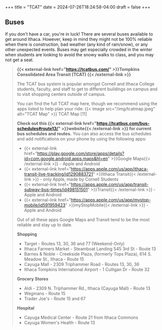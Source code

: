 +++
title = "TCAT"
date = 2024-07-26T18:24:58-04:00
draft = false
+++

## Buses

If you don't have a car, you're in luck! There are several buses available to get around Ithaca. However, keep in mind they might not be 100% reliable when there is construction, bad weather (any kind of rain/snow), or any other unexpected events. Buses may get especially crowded in the winter when students are looking to avoid the snowy walks to class, and you may not get a seat. 

> **{{< external-link href="https://tcatbus.com/" >}}Tompkins Consolidated Area Transit (TCAT) {{< /external-link >}}**
>
> The TCAT bus system is popular amongst Cornell and Ithaca College students, faculty, and staff to get to different buildings on campus and to visit shopping centers outside of campus.
>
> You can find the full TCAT map here, though we recommend using the apps listed to help plan your ride:
>{{< image src="/img/tcatmap.jpeg" alt="TCAT Map" >}}
> TCAT Map [11]
> 
> **Check out this {{< external-link href="https://tcatbus.com/bus-schedules#route13/" >}}website{{< /external-link >}}  for current bus schedules and routes.** 
> You can also access the bus schedules and add notifications on your phone by using the following apps:
> - {{< external-link href="https://play.google.com/store/apps/details?id=com.google.android.apps.maps&hl=en" >}}Google Maps{{< /external-link >}} - Apple and Android
> - {{< external-link href="https://apps.apple.com/us/app/ithaca-transit-live-tracking/id1290883721" >}}Ithaca Transit{{< /external-link >}} - only Apple, made by Cornell Students
> - {{< external-link href="https://apps.apple.com/us/app/transit-subway-bus-times/id498151501" >}}Transit{{< /external-link >}} - Apple and Android
> - {{< external-link href="https://apps.apple.com/us/app/mystop-mobile/id591959423" >}}myStopMobile{{< /external-link >}} - Apple and Android
>
> Out of all these apps Google Maps and Transit tend to be the most reliable and stay up to date.
>
> **Shopping**
> - Target - Routes 13, 30, 36 and 77 (Weekend-Only)
> - Ithaca Farmers Market - Steamboat Landing 545 3rd St - Route 13
> - Barnes & Noble - Creekside Plaza, (formerly Tops Plaza), 614 S. Meadow St., Ithaca - Route 15
> - Cayuga Mall - 2309 Triphammer Road - Routes 13, 30, 36
> - Ithaca Tompkins International Airport - 1 Culligan Dr - Route 32
>
> **Grocery Stores**
> - Aldi - 2309 N. Triphammer Rd., Ithaca (Cayuga Mall) - Route 13
> - Wegmans - Route 15
> - Trader Joe's - Route 15 and 67
>
> **Hospital**
> - Cayuga Medical Center - Route 21 from Ithaca Commons
> - Cayuga Women's Health - Route 13